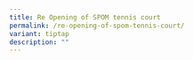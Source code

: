 ```yaml
---
title: Re Opening of SPOM tennis court
permalink: /re-opening-of-spom-tennis-court/
variant: tiptap
description: ""
---
```

